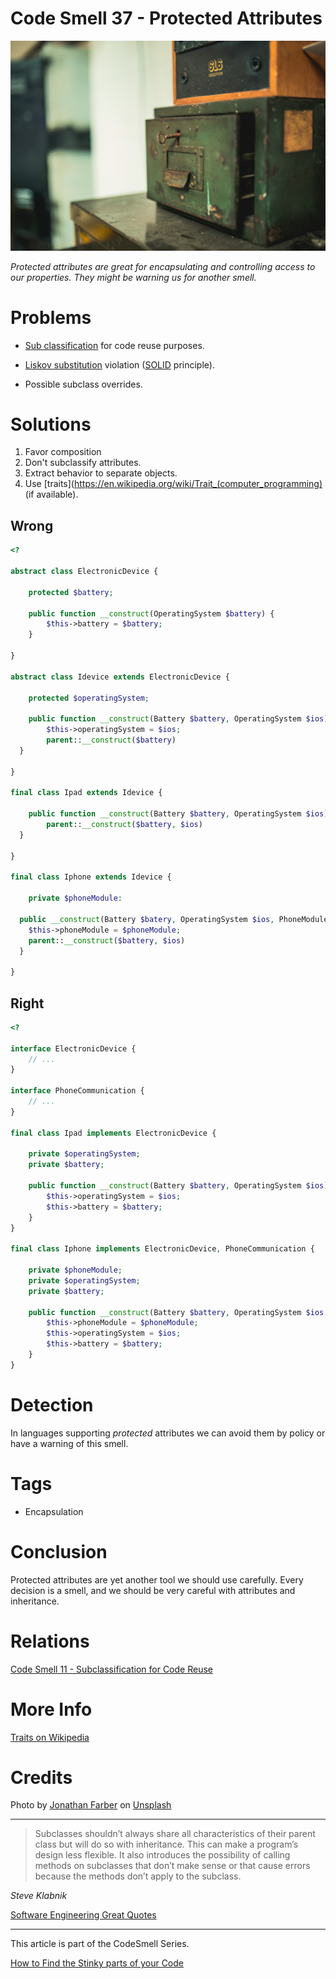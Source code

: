 # Code Smell 37 - Protected Attributes

![Code Smell 37 - Protected Attributes](Code%20Smell%2037%20-%20Protected%20Attributes.jpg)

*Protected attributes are great for encapsulating and controlling access to our properties. They might be warning us for another smell.*

# Problems

- [Sub classification](https://github.com/mcsee/Software-Design-Articles/tree/main/Articles/Code%20Smells/Code%20Smell%20%2011%20-%20Subclassification%20for%20Code%20Reuse/readme.md) for code reuse purposes.

- [Liskov substitution](https://en.wikipedia.org/wiki/Liskov_substitution_principle) violation ([SOLID](https://en.wikipedia.org/wiki/SOLID) principle).

- Possible subclass overrides.

# Solutions

1. Favor composition
2. Don't subclassify attributes.
3. Extract behavior to separate objects.
4. Use [traits](https://en.wikipedia.org/wiki/Trait_(computer_programming) (if available).

## Wrong

[Gist Url]: # (https://gist.github.com/mcsee/b599977d400cf92eda495f5f5011fb97)
```php
<?

abstract class ElectronicDevice {

    protected $battery;

    public function __construct(OperatingSystem $battery) {
        $this->battery = $battery;
    }

}

abstract class Idevice extends ElectronicDevice {

    protected $operatingSystem;

    public function __construct(Battery $battery, OperatingSystem $ios) {
        $this->operatingSystem = $ios;
        parent::__construct($battery)
  }

}

final class Ipad extends Idevice {

    public function __construct(Battery $battery, OperatingSystem $ios) {
        parent::__construct($battery, $ios)
  }

}

final class Iphone extends Idevice {

    private $phoneModule:
 
  public __construct(Battery $batery, OperatingSystem $ios, PhoneModule $phoneModule) {
    $this->phoneModule = $phoneModule;
    parent::__construct($battery, $ios)
  }

}
```

## Right

[Gist Url]: # (https://gist.github.com/mcsee/def8678faff1e1952e7ad43b70f1b6da)
```php
<?

interface ElectronicDevice {
    // ...
}

interface PhoneCommunication {
    // ...
}

final class Ipad implements ElectronicDevice {

    private $operatingSystem;
    private $battery;

    public function __construct(Battery $battery, OperatingSystem $ios) {
        $this->operatingSystem = $ios;
        $this->battery = $battery;
    }
}

final class Iphone implements ElectronicDevice, PhoneCommunication {

    private $phoneModule;
    private $operatingSystem;
    private $battery;

    public function __construct(Battery $battery, OperatingSystem $ios, PhoneModule $phoneModule) {
        $this->phoneModule = $phoneModule;
        $this->operatingSystem = $ios;
        $this->battery = $battery;
    }
}
```

# Detection

In languages supporting *protected* attributes we can avoid them by policy or have a warning of this smell.

# Tags

- Encapsulation

# Conclusion

Protected attributes are yet another tool we should use carefully. Every decision is a smell, and we should be very careful with attributes and inheritance.

# Relations

[Code Smell 11 - Subclassification for Code Reuse](https://github.com/mcsee/Software-Design-Articles/tree/main/Articles/Code%20Smells/Code%20Smell%20%2011%20-%20Subclassification%20for%20Code%20Reuse/readme.md)

# More Info

[Traits on Wikipedia](https://en.wikipedia.org/wiki/Trait_%28computer_programming%29)

# Credits

Photo by [Jonathan Farber](https://unsplash.com/@farber) on [Unsplash](https://unsplash.com/s/photos/safe-box)

* * *

> Subclasses shouldn’t always share all characteristics of their parent class but will do so with inheritance. This can make a program’s design less flexible. It also introduces the possibility of calling methods on subclasses that don’t make sense or that cause errors because the methods don’t apply to the subclass.

_Steve Klabnik_

[Software Engineering Great Quotes](https://github.com/mcsee/Software-Design-Articles/tree/main/Articles/Quotes/Software%20Engineering%20Great%20Quotes/readme.md)

* * *

This article is part of the CodeSmell Series.

[How to Find the Stinky parts of your Code](https://github.com/mcsee/Software-Design-Articles/tree/main/Articles/Code%20Smells/How%20to%20Find%20the%20Stinky%20parts%20of%20your%20Code/readme.md)